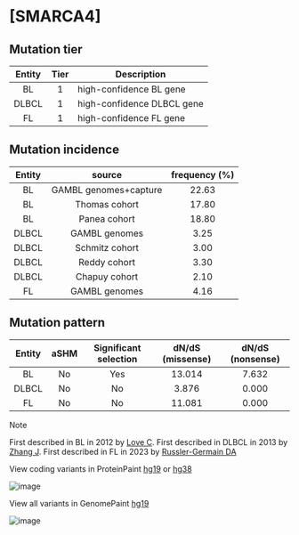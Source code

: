 # [SMARCA4]

## Mutation tier

|Entity|Tier|Description               |
|:------:|:----:|--------------------------|
|BL    |1   |high-confidence BL gene   |
|DLBCL |1   |high-confidence DLBCL gene|
|FL    |1   |high-confidence FL gene   |
## Mutation incidence

|Entity|source               |frequency (%)|
|:------:|:---------------------:|:-------------:|
|BL    |GAMBL genomes+capture|22.63        |
|BL    |Thomas cohort        |17.80        |
|BL    |Panea cohort         |18.80        |
|DLBCL |GAMBL genomes        | 3.25        |
|DLBCL |Schmitz cohort       | 3.00        |
|DLBCL |Reddy cohort         | 3.30        |
|DLBCL |Chapuy cohort        | 2.10        |
|FL    |GAMBL genomes        | 4.16        |

## Mutation pattern

|Entity|aSHM|Significant selection|dN/dS (missense)|dN/dS (nonsense)|
|:------:|:----:|:---------------------:|:----------------:|:----------------:|
|BL    |No  |Yes                  |13.014          |7.632           |
|DLBCL |No  |No                   | 3.876          |0.000           |
|FL    |No  |No                   |11.081          |0.000           |


> [!NOTE]
> First described in BL in 2012 by [Love C](https://pubmed.ncbi.nlm.nih.gov/23143597). First described in DLBCL in 2013 by [Zhang J](https://pubmed.ncbi.nlm.nih.gov/23292937). First described in FL in 2023 by [Russler-Germain DA](https://pubmed.ncbi.nlm.nih.gov/37493986)

View coding variants in ProteinPaint [hg19](https://www.bcgsc.ca/downloads/morinlab/GAMBL/test/genes/SMARCA4_protein.html)  or [hg38](https://www.bcgsc.ca/downloads/morinlab/GAMBL/test/genes/SMARCA4_protein_hg38.html)

![image](../../images/proteinpaint/SMARCA4_NM_001128849.svg)

View all variants in GenomePaint [hg19](https://www.bcgsc.ca/downloads/morinlab/GAMBL/test/genes/SMARCA4.html)

![image](../../images/proteinpaint/SMARCA4.svg)
